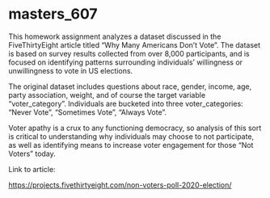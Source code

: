 # masters_607

This homework assignment analyzes a dataset discussed in the FiveThirtyEight article titled “Why Many Americans Don’t Vote”. The dataset is based on survey results collected from over 8,000 participants, and is focused on identifying patterns surrounding individuals’ willingness or unwillingness to vote in US elections.

The original dataset includes questions about race, gender, income, age, party association, weight, and of course the target variable “voter_category”. Individuals are bucketed into three voter_categories: “Never Vote”, “Sometimes Vote”, “Always Vote”.

Voter apathy is a crux to any functioning democracy, so analysis of this sort is critical to understanding why individuals may choose to not participate, as well as identifying means to increase voter engagement for those “Not Voters” today.

Link to article:

https://projects.fivethirtyeight.com/non-voters-poll-2020-election/
